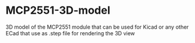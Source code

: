 # MCP2551-3D-model
3D model of the MCP2551 module that can be used for Kicad or any other ECad that use as .step file for rendering the 3D view
